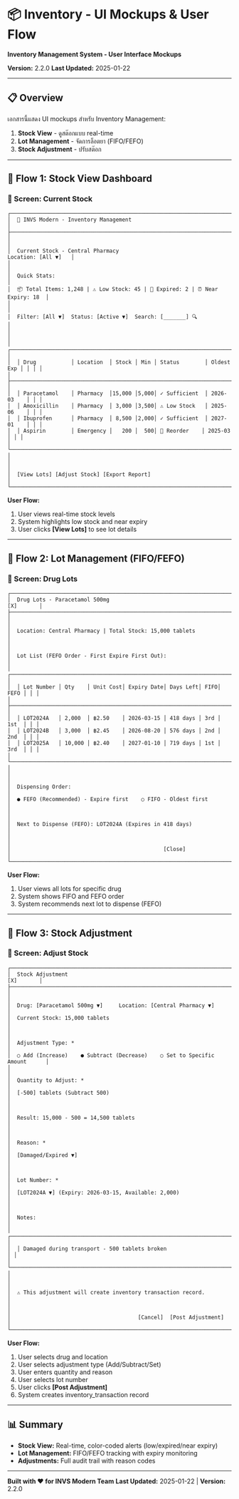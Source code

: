 # 📦 Inventory - UI Mockups & User Flow

**Inventory Management System - User Interface Mockups**

**Version:** 2.2.0
**Last Updated:** 2025-01-22

---

## 📋 Overview

เอกสารนี้แสดง UI mockups สำหรับ Inventory Management:

1. **Stock View** - ดูสต๊อกแบบ real-time
2. **Lot Management** - จัดการล็อตยา (FIFO/FEFO)
3. **Stock Adjustment** - ปรับสต๊อก

---

## 🔄 Flow 1: Stock View Dashboard

### 📱 Screen: Current Stock

```
┌──────────────────────────────────────────────────────────────────────────────────┐
│  🏥 INVS Modern - Inventory Management                                           │
├──────────────────────────────────────────────────────────────────────────────────┤
│                                                                                  │
│  Current Stock - Central Pharmacy                           Location: [All ▼]   │
│                                                                                  │
│  Quick Stats:                                                                    │
│  📦 Total Items: 1,248 | ⚠️ Low Stock: 45 | 🔴 Expired: 2 | ⏰ Near Expiry: 18  │
│                                                                                  │
│  Filter: [All ▼]  Status: [Active ▼]  Search: [_______] 🔍                      │
│                                                                                  │
│  ┌────────────────────────────────────────────────────────────────────────────┐ │
│  │ Drug           │ Location  │ Stock │ Min │ Status        │ Oldest Exp │ │ │ │
│  ├────────────────────────────────────────────────────────────────────────────┤ │
│  │ Paracetamol    │ Pharmacy  │15,000 │5,000│ ✓ Sufficient  │ 2026-03    │ │ │
│  │ Amoxicillin    │ Pharmacy  │ 3,000 │3,500│ ⚠️ Low Stock   │ 2025-06    │ │ │
│  │ Ibuprofen      │ Pharmacy  │ 8,500 │2,000│ ✓ Sufficient  │ 2027-01    │ │ │
│  │ Aspirin        │ Emergency │   200 │  500│ 🔴 Reorder    │ 2025-03    │ │ │
│  └────────────────────────────────────────────────────────────────────────────┘ │
│                                                                                  │
│  [View Lots] [Adjust Stock] [Export Report]                                     │
└──────────────────────────────────────────────────────────────────────────────────┘
```

**User Flow:**
1. User views real-time stock levels
2. System highlights low stock and near expiry
3. User clicks **[View Lots]** to see lot details

---

## 🔄 Flow 2: Lot Management (FIFO/FEFO)

### 📱 Screen: Drug Lots

```
┌──────────────────────────────────────────────────────────────────────────────┐
│  Drug Lots - Paracetamol 500mg                                     [X]       │
├──────────────────────────────────────────────────────────────────────────────┤
│                                                                              │
│  Location: Central Pharmacy | Total Stock: 15,000 tablets                    │
│                                                                              │
│  Lot List (FEFO Order - First Expire First Out):                             │
│  ┌────────────────────────────────────────────────────────────────────────┐ │
│  │ Lot Number │ Qty    │ Unit Cost│ Expiry Date│ Days Left│ FIFO│ FEFO │ │ │
│  ├────────────────────────────────────────────────────────────────────────┤ │
│  │ LOT2024A   │ 2,000  │ ฿2.50    │ 2026-03-15 │ 418 days │ 3rd │ 1st  │ │ │
│  │ LOT2024B   │ 3,000  │ ฿2.45    │ 2026-08-20 │ 576 days │ 2nd │ 2nd  │ │ │
│  │ LOT2025A   │ 10,000 │ ฿2.40    │ 2027-01-10 │ 719 days │ 1st │ 3rd  │ │ │
│  └────────────────────────────────────────────────────────────────────────┘ │
│                                                                              │
│  Dispensing Order:                                                           │
│  ● FEFO (Recommended) - Expire first    ○ FIFO - Oldest first               │
│                                                                              │
│  Next to Dispense (FEFO): LOT2024A (Expires in 418 days)                    │
│                                                                              │
│                                                [Close]                       │
└──────────────────────────────────────────────────────────────────────────────┘
```

**User Flow:**
1. User views all lots for specific drug
2. System shows FIFO and FEFO order
3. System recommends next lot to dispense (FEFO)

---

## 🔄 Flow 3: Stock Adjustment

### 📱 Screen: Adjust Stock

```
┌──────────────────────────────────────────────────────────────────────────────┐
│  Stock Adjustment                                                  [X]       │
├──────────────────────────────────────────────────────────────────────────────┤
│                                                                              │
│  Drug: [Paracetamol 500mg ▼]     Location: [Central Pharmacy ▼]             │
│  Current Stock: 15,000 tablets                                               │
│                                                                              │
│  Adjustment Type: *                                                          │
│  ○ Add (Increase)    ● Subtract (Decrease)    ○ Set to Specific Amount      │
│                                                                              │
│  Quantity to Adjust: *                                                       │
│  [-500] tablets (Subtract 500)                                               │
│                                                                              │
│  Result: 15,000 - 500 = 14,500 tablets                                       │
│                                                                              │
│  Reason: *                                                                   │
│  [Damaged/Expired ▼]                                                         │
│                                                                              │
│  Lot Number: *                                                               │
│  [LOT2024A ▼] (Expiry: 2026-03-15, Available: 2,000)                         │
│                                                                              │
│  Notes:                                                                      │
│  ┌────────────────────────────────────────────────────────────────────────┐ │
│  │ Damaged during transport - 500 tablets broken                         │ │
│  └────────────────────────────────────────────────────────────────────────┘ │
│                                                                              │
│  ⚠️ This adjustment will create inventory transaction record.               │
│                                                                              │
│                                        [Cancel]  [Post Adjustment]           │
└──────────────────────────────────────────────────────────────────────────────┘
```

**User Flow:**
1. User selects drug and location
2. User selects adjustment type (Add/Subtract/Set)
3. User enters quantity and reason
4. User selects lot number
5. User clicks **[Post Adjustment]**
6. System creates inventory_transaction record

---

## 📊 Summary

- **Stock View:** Real-time, color-coded alerts (low/expired/near expiry)
- **Lot Management:** FIFO/FEFO tracking with expiry monitoring
- **Adjustments:** Full audit trail with reason codes

---

**Built with ❤️ for INVS Modern Team**
**Last Updated:** 2025-01-22 | **Version:** 2.2.0
